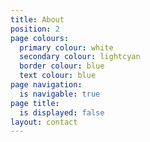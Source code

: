 ```yaml
---
title: About
position: 2
page colours:
  primary colour: white
  secondary colour: lightcyan
  border colour: blue
  text colour: blue
page navigation:
  is navigable: true
page title:
  is displayed: false
layout: contact
---
```


